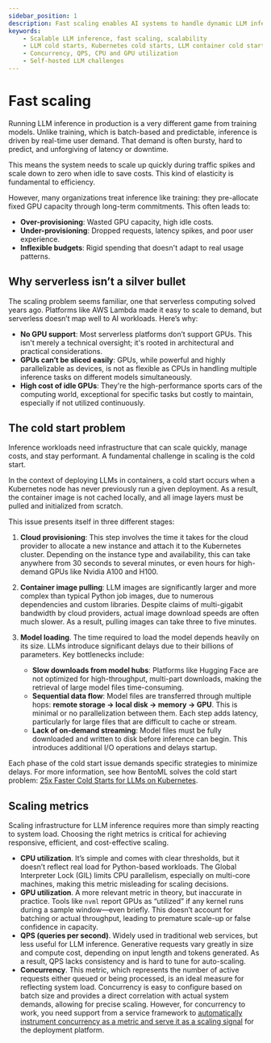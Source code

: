 ```yaml
---
sidebar_position: 1
description: Fast scaling enables AI systems to handle dynamic LLM inference workloads while minimizing latency and cost.
keywords:
    - Scalable LLM inference, fast scaling, scalability
    - LLM cold starts, Kubernetes cold starts, LLM container cold starts
    - Concurrency, QPS, CPU and GPU utilization
    - Self-hosted LLM challenges
---
```


# Fast scaling

Running LLM inference in production is a very different game from training models. Unlike training, which is batch-based and predictable, inference is driven by real-time user demand. That demand is often bursty, hard to predict, and unforgiving of latency or downtime.

This means the system needs to scale up quickly during traffic spikes and scale down to zero when idle to save costs. This kind of elasticity is fundamental to efficiency.

However, many organizations treat inference like training: they pre-allocate fixed GPU capacity through long-term commitments. This often leads to:

- **Over-provisioning**: Wasted GPU capacity, high idle costs.
- **Under-provisioning**: Dropped requests, latency spikes, and poor user experience.
- **Inflexible budgets**: Rigid spending that doesn't adapt to real usage patterns.

## Why serverless isn’t a silver bullet

The scaling problem seems familiar, one that serverless computing solved years ago. Platforms like AWS Lambda made it easy to scale to demand, but serverless doesn’t map well to AI workloads. Here’s why:

- **No GPU support**: Most serverless platforms don’t support GPUs. This isn't merely a technical oversight; it's rooted in architectural and practical considerations.
- **GPUs can’t be sliced easily**: GPUs, while powerful and highly parallelizable as devices, is not as flexible as CPUs in handling multiple inference tasks on different models simultaneously.
- **High cost of idle GPUs**: They're the high-performance sports cars of the computing world, exceptional for specific tasks but costly to maintain, especially if not utilized continuously.

## The cold start problem

Inference workloads need infrastructure that can scale quickly, manage costs, and stay performant. A fundamental challenge in scaling is the cold start. 

In the context of deploying LLMs in containers, a cold start occurs when a Kubernetes node has never previously run a given deployment. As a result, the container image is not cached locally, and all image layers must be pulled and initialized from scratch.

This issue presents itself in three different stages:

1. **Cloud provisioning**: This step involves the time it takes for the cloud provider to allocate a new instance and attach it to the Kubernetes cluster. Depending on the instance type and availability, this can take anywhere from 30 seconds to several minutes, or even hours for high-demand GPUs like Nvidia A100 and H100.
2. **Container image pulling**: LLM images are significantly larger and more complex than typical Python job images, due to numerous dependencies and custom libraries. Despite claims of multi-gigabit bandwidth by cloud providers, actual image download speeds are often much slower. As a result, pulling images can take three to five minutes.
3. **Model loading**. The time required to load the model depends heavily on its size. LLMs introduce significant delays due to their billions of parameters. Key bottlenecks include:

   - **Slow downloads from model hubs**: Platforms like Hugging Face are not optimized for high-throughput, multi-part downloads, making the retrieval of large model files time-consuming.
   - **Sequential data flow**: Model files are transferred through multiple hops: **remote storage → local disk → memory → GPU**. This is minimal or no parallelization between them. Each step adds latency, particularly for large files that are difficult to cache or stream.
   - **Lack of on-demand streaming**: Model files must be fully downloaded and written to disk before inference can begin. This introduces additional I/O operations and delays startup.

Each phase of the cold start issue demands specific strategies to minimize delays. For more information, see how BentoML solves the cold start problem: [25x Faster Cold Starts for LLMs on Kubernetes](https://www.bentoml.com/blog/25x-faster-cold-starts-for-llms-on-kubernetes).

## Scaling metrics

Scaling infrastructure for LLM inference requires more than simply reacting to system load. Choosing the right metrics is critical for achieving responsive, efficient, and cost-effective scaling.

- **CPU utilization**. It’s simple and comes with clear thresholds, but it doesn’t reflect real load for Python-based workloads. The Global Interpreter Lock (GIL) limits CPU parallelism, especially on multi-core machines, making this metric misleading for scaling decisions.
- **GPU utilization**. A more relevant metric in theory, but inaccurate in practice. Tools like `nvml` report GPUs as “utilized” if any kernel runs during a sample window—even briefly. This doesn’t account for batching or actual throughput, leading to premature scale-up or false confidence in capacity.
- **QPS (queries per second)**. Widely used in traditional web services, but less useful for LLM inference. Generative requests vary greatly in size and compute cost, depending on input length and tokens generated. As a result, QPS lacks consistency and is hard to tune for auto-scaling.
- **Concurrency**. This metric, which represents the number of active requests either queued or being processed, is an ideal measure for reflecting system load. Concurrency is easy to configure based on batch size and provides a direct correlation with actual system demands, allowing for precise scaling. However, for concurrency to work, you need support from a service framework to [automatically instrument concurrency as a metric and serve it as a scaling signal](https://www.bentoml.com/blog/scaling-ai-model-deployment) for the deployment platform.